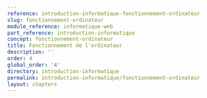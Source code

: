 ```yaml
---
reference: introduction-informatique-fonctionnement-ordinateur
slug: fonctionnement-ordinateur
module_reference: informatique-web
part_reference: introduction-informatique
concept: fonctionnement-ordinateur
title: Fonctionnement de l'ordinateur
description: ''
order: 4
global_order: '4'
directory: introduction-informatique
permalink: introduction-informatique/fonctionnement-ordinateur
layout: chapters
---
```


